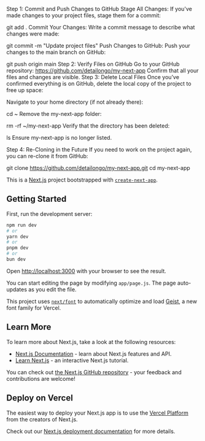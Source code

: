 Step 1: Commit and Push Changes to GitHub
Stage All Changes: If you've made changes to your project files, stage them for a commit:

git add .
Commit Your Changes: Write a commit message to describe what changes were made:

git commit -m "Update project files"
Push Changes to GitHub: Push your changes to the main branch on GitHub:

git push origin main
Step 2: Verify Files on GitHub
Go to your GitHub repository:
https://github.com/detailongo/my-next-app
Confirm that all your files and changes are visible.
Step 3: Delete Local Files
Once you’ve confirmed everything is on GitHub, delete the local copy of the project to free up space:

Navigate to your home directory (if not already there):

cd ~
Remove the my-next-app folder:

rm -rf ~/my-next-app
Verify that the directory has been deleted:

ls
Ensure my-next-app is no longer listed.

Step 4: Re-Cloning in the Future
If you need to work on the project again, you can re-clone it from GitHub:

git clone https://github.com/detailongo/my-next-app.git
cd my-next-app


This is a [Next.js](https://nextjs.org) project bootstrapped with [`create-next-app`](https://github.com/vercel/next.js/tree/canary/packages/create-next-app).

## Getting Started

First, run the development server:

```bash
npm run dev
# or
yarn dev
# or
pnpm dev
# or
bun dev
```

Open [http://localhost:3000](http://localhost:3000) with your browser to see the result.

You can start editing the page by modifying `app/page.js`. The page auto-updates as you edit the file.

This project uses [`next/font`](https://nextjs.org/docs/app/building-your-application/optimizing/fonts) to automatically optimize and load [Geist](https://vercel.com/font), a new font family for Vercel.

## Learn More

To learn more about Next.js, take a look at the following resources:

- [Next.js Documentation](https://nextjs.org/docs) - learn about Next.js features and API.
- [Learn Next.js](https://nextjs.org/learn) - an interactive Next.js tutorial.

You can check out [the Next.js GitHub repository](https://github.com/vercel/next.js) - your feedback and contributions are welcome!

## Deploy on Vercel

The easiest way to deploy your Next.js app is to use the [Vercel Platform](https://vercel.com/new?utm_medium=default-template&filter=next.js&utm_source=create-next-app&utm_campaign=create-next-app-readme) from the creators of Next.js.

Check out our [Next.js deployment documentation](https://nextjs.org/docs/app/building-your-application/deploying) for more details.
